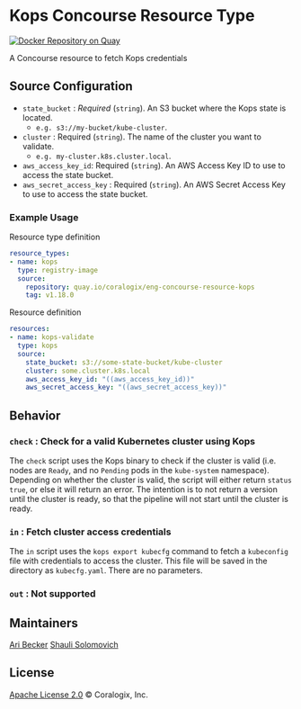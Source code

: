 # Kops Concourse Resource Type

[![Docker Repository on Quay](https://quay.io/repository/coralogix/eng-concourse-resource-kops/status "Docker Repository on Quay")](https://quay.io/repository/coralogix/eng-concourse-resource-kops)

A Concourse resource to fetch Kops credentials

## Source Configuration
* `state_bucket` : _Required_ (`string`). An S3 bucket where the Kops state is located. 
  * `e.g. s3://my-bucket/kube-cluster`.
* `cluster` : Required (`string`). The name of the cluster you want to validate. 
  * `e.g. my-cluster.k8s.cluster.local`.
* `aws_access_key_id`: Required (`string`). An AWS Access Key ID to use to access the state bucket.
* `aws_secret_access_key` : Required (`string`). An AWS Secret Access Key to use to access the state bucket.

### Example Usage

Resource type definition

```yaml
resource_types:
- name: kops
  type: registry-image
  source:
    repository: quay.io/coralogix/eng-concourse-resource-kops
    tag: v1.18.0
```

Resource definition

```yaml
resources:
- name: kops-validate
  type: kops
  source:
    state_bucket: s3://some-state-bucket/kube-cluster
    cluster: some.cluster.k8s.local
    aws_access_key_id: "((aws_access_key_id))"
    aws_secret_access_key: "((aws_secret_access_key))"
```

## Behavior

### `check` : Check for a valid Kubernetes cluster using Kops
The `check` script uses the Kops binary to check if the cluster is valid (i.e. nodes are `Ready`, and no `Pending` pods in the `kube-system` namespace). 
Depending on whether the cluster is valid, the script will either return `status true`, or else it will return an error.
The intention is to not return a version until the cluster is ready, so that the pipeline will not start until the cluster is ready.

### `in` : Fetch cluster access credentials
The `in` script uses the `kops export kubecfg` command to fetch a `kubeconfig` file with credentials to access the cluster.
This file will be saved in the directory as `kubecfg.yaml`.
There are no parameters.

### `out` : Not supported

## Maintainers
[Ari Becker](https://github.com/ari-becker)
[Shauli Solomovich](https://github.com/ShauliSolomovich)

## License
[Apache License 2.0](https://www.apache.org/licenses/LICENSE-2.0) © Coralogix, Inc.
